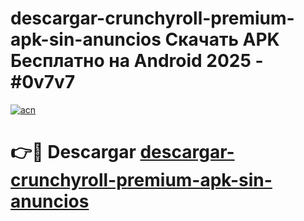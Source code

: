 # descargar-crunchyroll-premium-apk-sin-anuncios Скачать APK Бесплатно на Android 2025 - #0v7v7

[![acn](https://github.com/user-attachments/assets/0f9c940e-d8b0-45ae-aac7-cd30a18b3e1c)](https://apps.freeplayer.one?title=descargar-crunchyroll-premium-apk-sin-anuncios&ref=9RF)

# 👉🔴 Descargar [descargar-crunchyroll-premium-apk-sin-anuncios](https://apps.freeplayer.one?title=descargar-crunchyroll-premium-apk-sin-anuncios&ref=9RF)